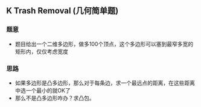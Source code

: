 ## K Trash Removal (几何简单题)

### 题意
* 题目给出一个二维多边形，做多100个顶点，这个多边形可以塞到最窄多宽的矩形内，仅仅考虑宽度

### 思路
* 如果多边形是凸多边形，那么对于每条边，求一个最远点的距离，在这些距离中选一个最小的就OK了
* 那么不是凸多边形咋办？求凸包。
